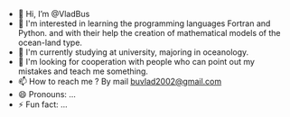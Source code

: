 - 👋 Hi, I’m @VladBus
- 👀 I'm interested in learning the programming languages ​​Fortran and Python. and with their help the creation of mathematical models of the ocean-land type.
- 🌱 I'm currently studying at university, majoring in oceanology.
- 💞️ I'm looking for cooperation with people who can point out my mistakes and teach me something.
- 📫 How to reach me ? By mail buvlad2002@gmail.com
- 😄 Pronouns: ...
- ⚡ Fun fact: ...

<!---
VladBus/VladBus is a ✨ special ✨ repository because its `README.md` (this file) appears on your GitHub profile.
You can click the Preview link to take a look at your changes.
--->
